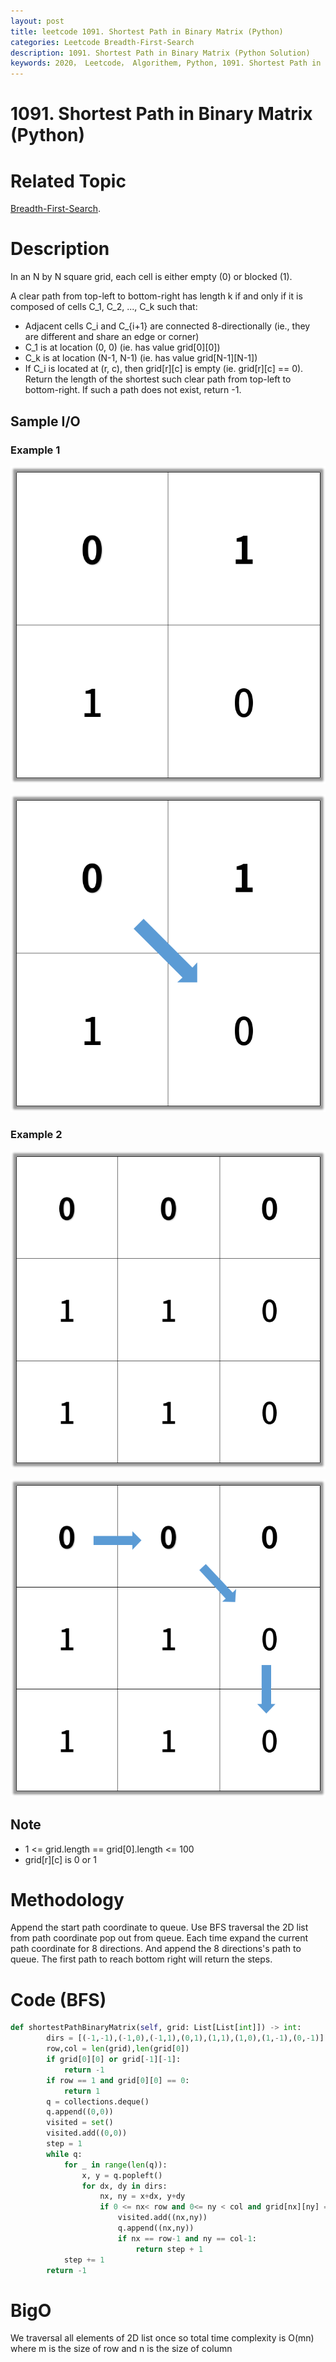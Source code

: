 ```yaml
---
layout: post
title: leetcode 1091. Shortest Path in Binary Matrix (Python)
categories: Leetcode Breadth-First-Search
description: 1091. Shortest Path in Binary Matrix (Python Solution)
keywords: 2020， Leetcode， Algorithem, Python, 1091. Shortest Path in Binary Matrix, zhenyu, Breadth-First-Search, BFS, Breadth First Search
---
```


# 1091. Shortest Path in Binary Matrix (Python)

# Related Topic
<a href="/categories/#Breadth-First-Search" target="_blank"> Breadth-First-Search</a>.

# Description
In an N by N square grid, each cell is either empty (0) or blocked (1).

A clear path from top-left to bottom-right has length k if and only if it is composed of cells C_1, C_2, ..., C_k such that:

* Adjacent cells C_i and C_{i+1} are connected 8-directionally (ie., they are different and share an edge or corner)
* C_1 is at location (0, 0) (ie. has value grid[0][0])
* C_k is at location (N-1, N-1) (ie. has value grid[N-1][N-1])
* If C_i is located at (r, c), then grid[r][c] is empty (ie. grid[r][c] == 0).
Return the length of the shortest such clear path from top-left to bottom-right.  If such a path does not exist, return -1.


## Sample I/O

### Example 1
![ex1-1](/images/blog/example1_1.png)

![ex1-2](/images/blog/example1_2.png)

### Example 2
![ex2-1](/images/blog/example2_1.png)

![ex2-2](/images/blog/example2_2.png)

## Note
* 1 <= grid.length == grid[0].length <= 100
* grid[r][c] is 0 or 1

# Methodology
Append the start path coordinate to queue. Use BFS traversal the 2D list from path coordinate pop out from queue. Each time expand the current path coordinate for 8 directions. And append the 8 directions's path to queue. The first path to reach bottom right will return the steps.

# Code (BFS)
```python
def shortestPathBinaryMatrix(self, grid: List[List[int]]) -> int:
        dirs = [(-1,-1),(-1,0),(-1,1),(0,1),(1,1),(1,0),(1,-1),(0,-1)]
        row,col = len(grid),len(grid[0])
        if grid[0][0] or grid[-1][-1]:
            return -1
        if row == 1 and grid[0][0] == 0:
            return 1
        q = collections.deque()
        q.append((0,0))
        visited = set()
        visited.add((0,0))
        step = 1
        while q:
            for _ in range(len(q)):
                x, y = q.popleft()
                for dx, dy in dirs:
                    nx, ny = x+dx, y+dy
                    if 0 <= nx< row and 0<= ny < col and grid[nx][ny] == 0 and (nx,ny) not in visited:
                        visited.add((nx,ny))
                        q.append((nx,ny))
                        if nx == row-1 and ny == col-1:
                            return step + 1
            step += 1
        return -1
```
# BigO
We traversal all elements of 2D list once so total time complexity is O(mn) where m is the size of row and n is the size of column
